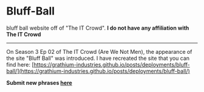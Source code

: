 # Bluff-Ball

bluff ball website off of "The IT Crowd". **I do not have any affiliation with The IT Crowd**

---

On Season 3 Ep 02 of The IT Crowd (Are We Not Men), the appearance of the site "Bluff Ball" was introduced. I have recreated the site that you can find here: [https://grathium-industries.github.io/posts/deployments/bluff-ball/](https://grathium-industries.github.io/posts/deployments/bluff-ball/)

**Submit new phrases [here](https://github.com/hudson-newey/Bluff-Ball/issues)**
